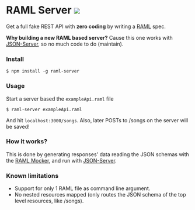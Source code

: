 # RAML Server [![](https://badge.fury.io/js/raml-server.svg)](http://badge.fury.io/js/raml-server)
Get a full fake REST API with **zero coding** by writing a [RAML](http://raml.org/) spec.

**Why building a new RAML based server?** Cause this one works with [JSON-Server](https://github.com/typicode/json-server), so no much code to do (maintain).

### Install

```
$ npm install -g raml-server
```

### Usage

Start a server based the ```exampleApi.raml``` file

```
$ raml-server exampleApi.raml
```

And hit ```localhost:3000/songs```. Also, later POSTs to /songs on the server will be saved!

### How it works?

This is done by generating responses' data reading the JSON schemas with the [RAML Mocker](https://github.com/RePoChO/raml-mocker), and run with [JSON-Server](https://github.com/typicode/json-server).

### Known limitations

* Support for only 1 RAML file as command line argument.
* No nested resources mapped (only routes the JSON schema of the top level resources, like /songs).
